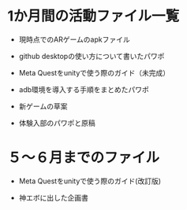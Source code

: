 # 1か月間の活動ファイル一覧

* 現時点でのARゲームのapkファイル

* github desktopの使い方について書いたパワポ

* Meta Questをunityで使う際のガイド（未完成）

* adb環境を導入する手順をまとめたパワポ

* 新ゲームの草案

* 体験入部のパワポと原稿

# ５～６月までのファイル

* Meta Questをunityで使う際のガイド(改訂版)
  
* 神エボに出した企画書